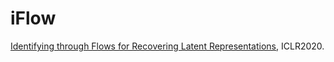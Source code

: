 # iFlow
[Identifying through Flows for Recovering Latent Representations](https://arxiv.org/abs/1909.12555), ICLR2020.
